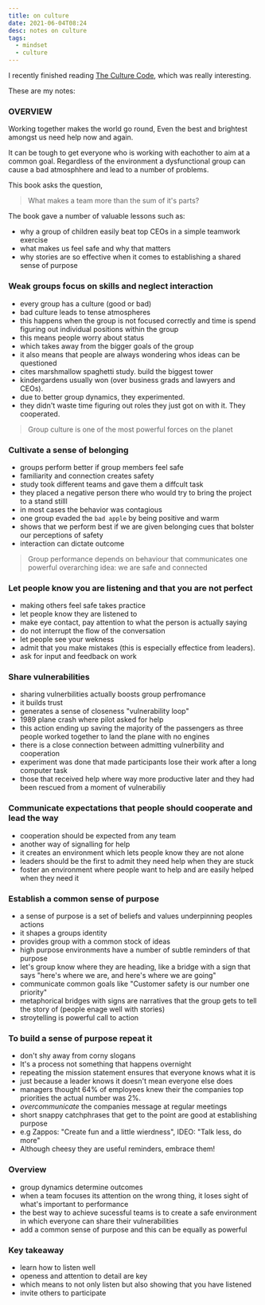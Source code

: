 ```yaml
---
title: on culture
date: 2021-06-04T08:24
desc: notes on culture
tags:
  - mindset 
  - culture
---
```


I recently finished reading [The Culture Code](https://www.goodreads.com/book/show/33517721-the-culture-code), which was really interesting.

These are my notes:

### OVERVIEW

Working together makes the world go round, Even the best and brightest amongst us need help now and again.

It can be tough to get everyone who is working with eachother to aim at a common goal. Regardless of the environment a dysfunctional group can cause a bad atmosphhere and lead to a number of problems.

This book asks the question,

> What makes a team more than the sum of it's parts?

The book gave a number of valuable lessons such as:

* why a group of children easily beat top CEOs in a simple teamwork exercise
* what makes us feel safe and why that matters
* why stories are so effective when it comes to establishing a shared sense of purpose

### Weak groups focus on skills and neglect interaction

* every group has a culture (good or bad)
* bad culture leads to tense atmospheres
* this happens when the group is not focused correctly and time is spend figuring out individual positions within the group
* this means people worry about status
* which takes away from the bigger goals of the group
* it also means that people are always wondering whos ideas can be questioned
* cites marshmallow spaghetti study. build the biggest tower
* kindergardens usually won (over business grads and lawyers and CEOs).
* due to better group dynamics, they experimented.
* they didn't waste time figuring out roles they just got on with it. They cooperated.

> Group culture is one of the most powerful forces on the planet

### Cultivate a sense of belonging

* groups perform better if group members feel safe
* familiarity and connection creates safety
* study took different teams and gave them a diffcult task
* they placed a negative person there who would try to bring the project to a stand stilll
* in most cases the behavior was contagious
* one group evaded the `bad apple` by being positive and warm
* shows that we perform best if we are given belonging cues that bolster our perceptions of safety
* interaction can dictate outcome

> Group performance depends on behaviour that communicates one powerful overarching idea: we are safe and connected

### Let people know you are listening and that you are not perfect

* making others feel safe takes practice
* let people know they are listened to
* make eye contact, pay attention to what the person is actually saying
* do not interrupt the flow of the conversation
* let people see your wekness
* admit that you make mistakes (this is especially effectice from leaders).
* ask for input and feedback on work

### Share vulnerabilities

* sharing vulnerbilities actually boosts group perfromance
* it builds trust
* generates a sense of closeness "vulnerability loop"
* 1989 plane crash where pilot asked for help
* this action ending up saving the majority of the passengers as three people worked together to land the plane with no engines
* there is a close connection between admitting vulnerbility and cooperation
* experiment was done that made participants lose their work after a long computer task
* those that received help where way more productive later and they had been rescued from a moment of vulnerabiliy

### Communicate expectations that people should cooperate and lead the way

* cooperation should be expected from any team
* another way of signalling for help
* it creates an environment which lets people know they are not alone
* leaders should be the first to admit they need help when they are stuck
* foster an environment where people want to help and are easily helped when they need it

### Establish a common sense of purpose

* a sense of purpose is a set of beliefs and values underpinning peoples actions
* it shapes a groups identity
* provides group with a common stock of ideas
* high purpose environments have a number of subtle reminders of that purpose
* let's group know where they are heading, like a bridge with a sign that says "here's where we are, and here's where we are going"
* communicate common goals like "Customer safety is our number one priority"
* metaphorical bridges with signs are narratives that the group gets to tell the story of (people enage well with stories)
* stroytelling is powerful call to action

### To build a sense of purpose repeat it

* don't shy away from corny slogans 
* It's a process not something that happens overnight
* repeating the mission statement ensures that everyone knows what it is
* just because a leader knows it doesn't mean everyone else does
* managers thought 64% of employees knew their the companies top priorities the actual number was 2%.
* _overcommunicate_ the companies message at regular meetings
* short snappy catchphrases that get to the point are good at establishing purpose
*  e.g Zappos: "Create fun and a little wierdness", IDEO: "Talk less, do more"
*  Although cheesy they are useful reminders, embrace them!

### Overview

* group dynamics determine outcomes
* when a team focuses its attention on the wrong thing, it loses sight of what's important to performance
* the best way to achieve sucessful teams is to create a safe environment in which everyone can share their vulnerabilities
* add a common sense of purpose and this can be equally as powerful

### Key takeaway

* learn how to listen well 
* openess and attention to detail are key
* which means to not only listen but also showing that you have listened
* invite others to participate

